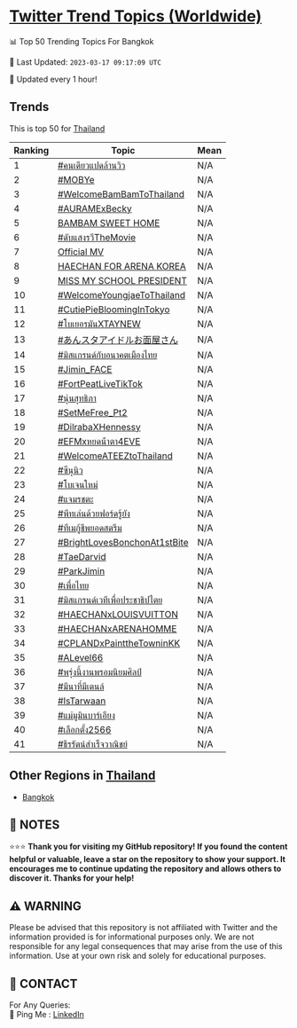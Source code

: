 [Twitter Trend Topics (Worldwide)](https://github.com/ErcinDedeoglu/Twitter-Trend-Topics)
==========


📊 Top 50 Trending Topics For Bangkok

📆 Last Updated: `2023-03-17 09:17:09 UTC`

🔧 Updated every 1 hour!


## Trends

This is top 50 for [Thailand](</Thailand>)

| Ranking | Topic | Mean |
| ------- | ------------ | ------------ |
| 1 | [#คนเดียวแปดล้านวิว](http://twitter.com/search?q=%23%e0%b8%84%e0%b8%99%e0%b9%80%e0%b8%94%e0%b8%b5%e0%b8%a2%e0%b8%a7%e0%b9%81%e0%b8%9b%e0%b8%94%e0%b8%a5%e0%b9%89%e0%b8%b2%e0%b8%99%e0%b8%a7%e0%b8%b4%e0%b8%a7) | N/A |
| 2 | [#MOBYe](http://twitter.com/search?q=%23MOBYe) | N/A |
| 3 | [#WelcomeBamBamToThailand](http://twitter.com/search?q=%23WelcomeBamBamToThailand) | N/A |
| 4 | [#AURAMExBecky](http://twitter.com/search?q=%23AURAMExBecky) | N/A |
| 5 | [BAMBAM SWEET HOME](http://twitter.com/search?q=BAMBAM+SWEET+HOME) | N/A |
| 6 | [#ดับแสงรวีTheMovie](http://twitter.com/search?q=%23%e0%b8%94%e0%b8%b1%e0%b8%9a%e0%b9%81%e0%b8%aa%e0%b8%87%e0%b8%a3%e0%b8%a7%e0%b8%b5TheMovie) | N/A |
| 7 | [Official MV](http://twitter.com/search?q=Official+MV) | N/A |
| 8 | [HAECHAN FOR ARENA KOREA](http://twitter.com/search?q=HAECHAN+FOR+ARENA+KOREA) | N/A |
| 9 | [MISS MY SCHOOL PRESIDENT](http://twitter.com/search?q=MISS+MY+SCHOOL+PRESIDENT) | N/A |
| 10 | [#WelcomeYoungjaeToThailand](http://twitter.com/search?q=%23WelcomeYoungjaeToThailand) | N/A |
| 11 | [#CutiePieBloomingInTokyo](http://twitter.com/search?q=%23CutiePieBloomingInTokyo) | N/A |
| 12 | [#โบเยอรมันXTAYNEW](http://twitter.com/search?q=%23%e0%b9%82%e0%b8%9a%e0%b9%80%e0%b8%a2%e0%b8%ad%e0%b8%a3%e0%b8%a1%e0%b8%b1%e0%b8%99XTAYNEW) | N/A |
| 13 | [#あんスタアイドルお面屋さん](http://twitter.com/search?q=%23%e3%81%82%e3%82%93%e3%82%b9%e3%82%bf%e3%82%a2%e3%82%a4%e3%83%89%e3%83%ab%e3%81%8a%e9%9d%a2%e5%b1%8b%e3%81%95%e3%82%93) | N/A |
| 14 | [#มิสแกรนด์กับอนาคตเมืองไทย](http://twitter.com/search?q=%23%e0%b8%a1%e0%b8%b4%e0%b8%aa%e0%b9%81%e0%b8%81%e0%b8%a3%e0%b8%99%e0%b8%94%e0%b9%8c%e0%b8%81%e0%b8%b1%e0%b8%9a%e0%b8%ad%e0%b8%99%e0%b8%b2%e0%b8%84%e0%b8%95%e0%b9%80%e0%b8%a1%e0%b8%b7%e0%b8%ad%e0%b8%87%e0%b9%84%e0%b8%97%e0%b8%a2) | N/A |
| 15 | [#Jimin_FACE](http://twitter.com/search?q=%23Jimin_FACE) | N/A |
| 16 | [#FortPeatLiveTikTok](http://twitter.com/search?q=%23FortPeatLiveTikTok) | N/A |
| 17 | [#นุ่นสุทธิภา](http://twitter.com/search?q=%23%e0%b8%99%e0%b8%b8%e0%b9%88%e0%b8%99%e0%b8%aa%e0%b8%b8%e0%b8%97%e0%b8%98%e0%b8%b4%e0%b8%a0%e0%b8%b2) | N/A |
| 18 | [#SetMeFree_Pt2](http://twitter.com/search?q=%23SetMeFree_Pt2) | N/A |
| 19 | [#DilrabaXHennessy](http://twitter.com/search?q=%23DilrabaXHennessy) | N/A |
| 20 | [#EFMxหยดน้ําตา4EVE](http://twitter.com/search?q=%23EFMx%e0%b8%ab%e0%b8%a2%e0%b8%94%e0%b8%99%e0%b9%89%e0%b9%8d%e0%b8%b2%e0%b8%95%e0%b8%b24EVE) | N/A |
| 21 | [#WelcomeATEEZtoThailand](http://twitter.com/search?q=%23WelcomeATEEZtoThailand) | N/A |
| 22 | [#ซีนุนิว](http://twitter.com/search?q=%23%e0%b8%8b%e0%b8%b5%e0%b8%99%e0%b8%b8%e0%b8%99%e0%b8%b4%e0%b8%a7) | N/A |
| 23 | [#โบเจนใหม่](http://twitter.com/search?q=%23%e0%b9%82%e0%b8%9a%e0%b9%80%e0%b8%88%e0%b8%99%e0%b9%83%e0%b8%ab%e0%b8%a1%e0%b9%88) | N/A |
| 24 | [#แจมรชตะ](http://twitter.com/search?q=%23%e0%b9%81%e0%b8%88%e0%b8%a1%e0%b8%a3%e0%b8%8a%e0%b8%95%e0%b8%b0) | N/A |
| 25 | [#พีทเล่นด้วยฟอร์ดรู้ยัง](http://twitter.com/search?q=%23%e0%b8%9e%e0%b8%b5%e0%b8%97%e0%b9%80%e0%b8%a5%e0%b9%88%e0%b8%99%e0%b8%94%e0%b9%89%e0%b8%a7%e0%b8%a2%e0%b8%9f%e0%b8%ad%e0%b8%a3%e0%b9%8c%e0%b8%94%e0%b8%a3%e0%b8%b9%e0%b9%89%e0%b8%a2%e0%b8%b1%e0%b8%87) | N/A |
| 26 | [#ทึเมกู้ชีพยอดสตรีม](http://twitter.com/search?q=%23%e0%b8%97%e0%b8%b6%e0%b9%80%e0%b8%a1%e0%b8%81%e0%b8%b9%e0%b9%89%e0%b8%8a%e0%b8%b5%e0%b8%9e%e0%b8%a2%e0%b8%ad%e0%b8%94%e0%b8%aa%e0%b8%95%e0%b8%a3%e0%b8%b5%e0%b8%a1) | N/A |
| 27 | [#BrightLovesBonchonAt1stBite](http://twitter.com/search?q=%23BrightLovesBonchonAt1stBite) | N/A |
| 28 | [#TaeDarvid](http://twitter.com/search?q=%23TaeDarvid) | N/A |
| 29 | [#ParkJimin](http://twitter.com/search?q=%23ParkJimin) | N/A |
| 30 | [#เพื่อไทย](http://twitter.com/search?q=%23%e0%b9%80%e0%b8%9e%e0%b8%b7%e0%b9%88%e0%b8%ad%e0%b9%84%e0%b8%97%e0%b8%a2) | N/A |
| 31 | [#มิสแกรนด์เวทีเพื่อประชาธิปไตย](http://twitter.com/search?q=%23%e0%b8%a1%e0%b8%b4%e0%b8%aa%e0%b9%81%e0%b8%81%e0%b8%a3%e0%b8%99%e0%b8%94%e0%b9%8c%e0%b9%80%e0%b8%a7%e0%b8%97%e0%b8%b5%e0%b9%80%e0%b8%9e%e0%b8%b7%e0%b9%88%e0%b8%ad%e0%b8%9b%e0%b8%a3%e0%b8%b0%e0%b8%8a%e0%b8%b2%e0%b8%98%e0%b8%b4%e0%b8%9b%e0%b9%84%e0%b8%95%e0%b8%a2) | N/A |
| 32 | [#HAECHANxLOUISVUITTON](http://twitter.com/search?q=%23HAECHANxLOUISVUITTON) | N/A |
| 33 | [#HAECHANxARENAHOMME](http://twitter.com/search?q=%23HAECHANxARENAHOMME) | N/A |
| 34 | [#CPLANDxPainttheTowninKK](http://twitter.com/search?q=%23CPLANDxPainttheTowninKK) | N/A |
| 35 | [#ALevel66](http://twitter.com/search?q=%23ALevel66) | N/A |
| 36 | [#พรุ่งนี้งานพรอมนิยมศิลป์](http://twitter.com/search?q=%23%e0%b8%9e%e0%b8%a3%e0%b8%b8%e0%b9%88%e0%b8%87%e0%b8%99%e0%b8%b5%e0%b9%89%e0%b8%87%e0%b8%b2%e0%b8%99%e0%b8%9e%e0%b8%a3%e0%b8%ad%e0%b8%a1%e0%b8%99%e0%b8%b4%e0%b8%a2%e0%b8%a1%e0%b8%a8%e0%b8%b4%e0%b8%a5%e0%b8%9b%e0%b9%8c) | N/A |
| 37 | [#มีนาที่มีเตนล์](http://twitter.com/search?q=%23%e0%b8%a1%e0%b8%b5%e0%b8%99%e0%b8%b2%e0%b8%97%e0%b8%b5%e0%b9%88%e0%b8%a1%e0%b8%b5%e0%b9%80%e0%b8%95%e0%b8%99%e0%b8%a5%e0%b9%8c) | N/A |
| 38 | [#IsTarwaan](http://twitter.com/search?q=%23IsTarwaan) | N/A |
| 39 | [#แม่มูมินบาร์เอียง](http://twitter.com/search?q=%23%e0%b9%81%e0%b8%a1%e0%b9%88%e0%b8%a1%e0%b8%b9%e0%b8%a1%e0%b8%b4%e0%b8%99%e0%b8%9a%e0%b8%b2%e0%b8%a3%e0%b9%8c%e0%b9%80%e0%b8%ad%e0%b8%b5%e0%b8%a2%e0%b8%87) | N/A |
| 40 | [#เลือกตั้ง2566](http://twitter.com/search?q=%23%e0%b9%80%e0%b8%a5%e0%b8%b7%e0%b8%ad%e0%b8%81%e0%b8%95%e0%b8%b1%e0%b9%89%e0%b8%872566) | N/A |
| 41 | [#ธีรรัตน์สําเร็จวาณิชย์](http://twitter.com/search?q=%23%e0%b8%98%e0%b8%b5%e0%b8%a3%e0%b8%a3%e0%b8%b1%e0%b8%95%e0%b8%99%e0%b9%8c%e0%b8%aa%e0%b9%8d%e0%b8%b2%e0%b9%80%e0%b8%a3%e0%b9%87%e0%b8%88%e0%b8%a7%e0%b8%b2%e0%b8%93%e0%b8%b4%e0%b8%8a%e0%b8%a2%e0%b9%8c) | N/A |



## Other Regions in [Thailand](</Thailand>)

* [Bangkok](</Thailand/Bangkok.md>)



## 📝 NOTES

⭐⭐⭐ **Thank you for visiting my GitHub repository! If you found the content helpful or valuable, leave a star on the repository to show your support. It encourages me to continue updating the repository and allows others to discover it. Thanks for your help!**


## ⚠️ WARNING

Please be advised that this repository is not affiliated with Twitter and the information provided is for informational purposes only. We are not responsible for any legal consequences that may arise from the use of this information. Use at your own risk and solely for educational purposes.


## 📨 CONTACT

 For Any Queries:  
            🏓 Ping Me : [LinkedIn](https://www.linkedin.com/in/ercindedeoglu/)
